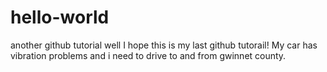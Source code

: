 # hello-world
another github tutorial
well I hope this is my last github tutorail!
My car has vibration problems and i need to drive to and from gwinnet county.
